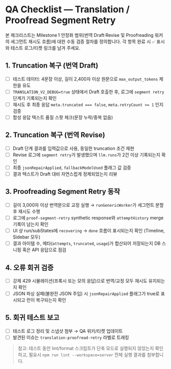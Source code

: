 # QA Checklist — Translation / Proofread Segment Retry

본 체크리스트는 Milestone 1 안정화 범위(번역 Draft·Revise 및 Proofreading 워커의 세그먼트 재시도 흐름)에 대한 수동 검증 절차를 정의합니다. 각 항목 완료 시 `✅` 표시와 테스트 로그/티켓 링크를 남겨 주세요.

## 1. Truncation 복구 (번역 Draft)
- [ ] 테스트 데이터: 4문장 이상, 길이 2,400자 이상 원문으로 `max_output_tokens` 제한을 유도
- [ ] `TRANSLATION_V2_DEBUG=true` 상태에서 Draft 호출한 후, 로그에 `segment retry` 단계가 기록되는지 확인
- [ ] 재시도 후 최종 응답 `meta.truncated === false`, `meta.retryCount >= 1` 인지 검증
- [ ] 합성 응답 텍스트 품질 스팟 체크(문장 누락/중복 없음)

## 2. Truncation 복구 (번역 Revise)
- [ ] Draft 단계 결과를 입력값으로 사용, 동일한 truncation 조건 재현
- [ ] Revise 로그에 `segment retry`가 발생했으며 `llm.runs`가 2건 이상 기록되는지 확인
- [ ] 최종 `jsonRepairApplied`, `fallbackModelUsed` 플래그 값 검증
- [ ] 결과 텍스트가 Draft 대비 자연스럽게 정제되었는지 리뷰

## 3. Proofreading Segment Retry 동작
- [ ] 길이 3,000자 이상 번역문으로 교정 실행 → `runGenericWorker`가 세그먼트 분할 후 재시도 수행
- [ ] 로그에 `proof-segment-retry` synthetic response와 `attemptHistory` merge 기록이 남는지 확인
- [ ] UI 상 run/subStates에 `recovering` -> `done` 흐름이 표시되는지 확인 (Timeline, Sidebar 모두)
- [ ] 결과 아이템 수, 메타(`attempts`, `truncated`, `usage`)가 합산되어 저장되는지 DB 스니핑 혹은 API 응답으로 점검

## 4. 오류 회귀 검증
- [ ] 강제 429 시뮬레이션(프록시 또는 모의 응답)으로 번역/교정 모두 재시도 유지되는지 확인
- [ ] JSON 파싱 실패(불완전 JSON 주입) 시 `jsonRepairApplied` 플래그가 true로 표시되고 런이 복구되는지 확인

## 5. 회귀 테스트 보고
- [ ] 테스트 로그 정리 및 스냅샷 첨부 → QA 위키/티켓 업데이트
- [ ] 발견된 이슈는 `translation-proofread-retry` 라벨로 트래킹

> 참고: 테스트 동안 lint/format 스크립트가 단축 모드로 실행되지 않았는지 확인하고, 필요시 `npm run lint --workspace=server` 전체 실행 결과를 첨부합니다.
